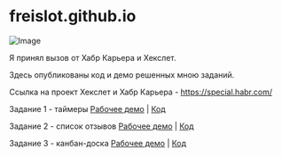 # freislot.github.io

![Image](https://freislot.github.io/image.png)

Я принял вызов от Хабр Карьера и Хекслет.

Здесь опубликованы код и демо решенных мною заданий.

Ссылка на проект Хекслет и Хабр Карьера - https://special.habr.com/

Задание 1 - таймеры [Рабочее демо](https://freislot.github.io/task1/) | [Код](https://github.com/freislot/freislot.github.io/blob/main/task1/index.html)

Задание 2 - список отзывов [Рабочее демо](https://freislot.github.io/task2/build/) | [Код](https://github.com/freislot/freislot.github.io/blob/main/task2/)

Задание 3 - канбан-доска [Рабочее демо](https://freislot.github.io/task3/out/) | [Код](https://github.com/freislot/freislot.github.io/blob/main/task3/)

